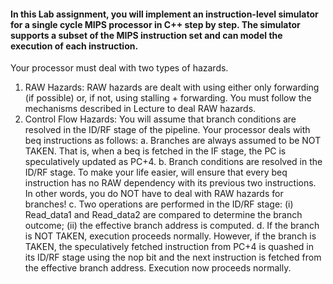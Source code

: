 #### In this Lab assignment, you will implement an instruction-level simulator for a single cycle MIPS processor in C++ step by step. The simulator supports a subset of the MIPS instruction set and can model the execution of each instruction.
Your processor must deal with two types of hazards.
1. RAW Hazards: RAW hazards are dealt with using either only forwarding (if possible) or,
if not, using stalling + forwarding. You must follow the mechanisms described in Lecture
to deal RAW hazards.
2. Control Flow Hazards: You will assume that branch conditions are resolved in the
ID/RF stage of the pipeline. Your processor deals with beq instructions as follows:
a. Branches are always assumed to be NOT TAKEN. That is, when a beq is fetched
in the IF stage, the PC is speculatively updated as PC+4.
b. Branch conditions are resolved in the ID/RF stage. To make your life easier,
will ensure that every beq instruction has no RAW dependency with its
previous two instructions. In other words, you do NOT have to deal with
RAW hazards for branches!
c. Two operations are performed in the ID/RF stage: (i) Read_data1 and
Read_data2 are compared to determine the branch outcome; (ii) the effective
branch address is computed.
d. If the branch is NOT TAKEN, execution proceeds normally. However, if the
branch is TAKEN, the speculatively fetched instruction from PC+4 is quashed in
its ID/RF stage using the nop bit and the next instruction is fetched from the
effective branch address. Execution now proceeds normally.

#### 
